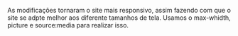 As modificações tornaram o site mais responsivo, assim fazendo com que o site se adpte melhor aos diferente tamanhos de tela.
Usamos o max-whidth, picture e source:media para realizar isso.